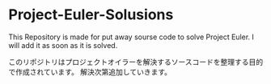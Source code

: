# Project-Euler-Solusions
This Repository is made for put away sourse code to solve Project Euler.
I will add it as soon as it is solved.

このリポジトリはプロジェクトオイラーを解決するソースコードを整理する目的で作成されています。
解決次第追加していきます。
